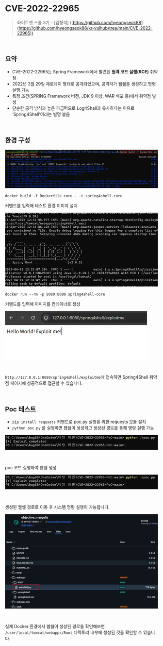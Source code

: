 # CVE-2022-22965

> 화이트햇 스쿨 3기 - [김형석] ([https://github.com/hyeongseok88](https://github.com/hyeongseok88/kr-vulhub/tree/main/CVE-2022-22965))

<br/>

## 요약

- CVE-2022-22965는 Spring Framework에서 발견된 **원격 코드 실행(RCE)** 취약점
- 2022년 3월 29일 제로데이 형태로 공개되었으며, 공격자가 웹쉘을 생성하고 명령 실행 가능
- 특정 조건(SPRING Framework 버전, JDK 9 이상, WAR 배포 등)에서 취약점 발생
- 단순한 공격 방식과 높은 파급력으로 Log4Shell과 유사하다는 이유로 ‘Spring4Shell’이라는 별명 붙음

<br/>

## 환경 구성

![](img/env.png)

```console
docker build -f Dockerfile.core . -t spring4shell-core
```

커맨드를 입력해 테스트 환경 이미지 설치


![](img/env2.png)

```console
docker run --rm -p 8080:8080 spring4shell-core
```

커맨드를 입력해 이미지를 컨테이너로 생성

![](img/main.png)

<br>

`http://127.0.0.1:8080/spring4shell/exploitme`에 접속하면 Spring4Shell 취약점 페이지에 성공적으로 접근할 수 있습니다.


<br/>

## Poc 테스트

- `pip install requsets` 커맨드로 poc.py 실행을 위한 requests 모듈 설치
- `python poc.py` 를 실행하면 웹쉘이 생성되고 생성된 경로를 통해 명령 실행 가능

![](img/attack.png)

<br>

poc 코드 실행하여 웹쉘 생성

![](img/attack.png)

<br>

생성된 웹쉘 경로로 이동 후 시스템 명령 실행이 가능합니다.

![](img/webshell_loc.png)

<br>

실제 Docker 환경에서 웹쉘이 생성된 경로를 확인해보면 `/user/local/tomcat/webapps/Root` 디렉토리 내부에 생성된 것을 확인할 수 있습니다.




